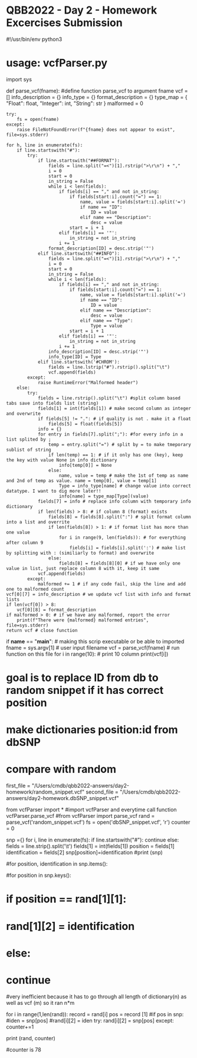  # QBB2022 - Day 2 - Homework Excercises Submission
#!/usr/bin/env python3
# usage: vcfParser.py

import sys

def parse_vcf(fname): #define function parse_vcf to argument fname
    vcf = []
    info_description = {}
    info_type = {}
    format_description = {}
    type_map = {
        "Float": float,
        "Integer": int,
        "String": str
        }
    malformed = 0

    try:
        fs = open(fname)
    except:
        raise FileNotFoundError(f"{fname} does not appear to exist", file=sys.stderr)

    for h, line in enumerate(fs):
        if line.startswith("#"):
            try:
                if line.startswith("##FORMAT"):
                    fields = line.split("=<")[1].rstrip(">\r\n") + ","
                    i = 0
                    start = 0
                    in_string = False
                    while i < len(fields):
                        if fields[i] == "," and not in_string:
                            if fields[start:i].count("=") == 1:
                                name, value = fields[start:i].split('=')
                                if name == "ID":
                                    ID = value
                                elif name == "Description":
                                    desc = value
                            start = i + 1
                        elif fields[i] == '"':
                            in_string = not in_string
                        i += 1
                    format_description[ID] = desc.strip('"')
                elif line.startswith("##INFO"):
                    fields = line.split("=<")[1].rstrip(">\r\n") + ","
                    i = 0
                    start = 0
                    in_string = False
                    while i < len(fields):
                        if fields[i] == "," and not in_string:
                            if fields[start:i].count("=") == 1:
                                name, value = fields[start:i].split('=')
                                if name == "ID":
                                    ID = value
                                elif name == "Description":
                                    desc = value
                                elif name == "Type":
                                    Type = value
                            start = i + 1
                        elif fields[i] == '"':
                            in_string = not in_string
                        i += 1
                    info_description[ID] = desc.strip('"')
                    info_type[ID] = Type
                elif line.startswith('#CHROM'):
                    fields = line.lstrip("#").rstrip().split("\t")
                    vcf.append(fields)
            except:
                raise RuntimeError("Malformed header")
        else:
            try:
                fields = line.rstrip().split("\t") #split column based tabs save into fields list (string)
                fields[1] = int(fields[1]) # make second column as integer and overwrite
                if fields[5] != ".": # if quality is not . make it a float
                    fields[5] = float(fields[5])
                info = {}
                for entry in fields[7].split(";"): #for every info in a list splited by ; 
                    temp = entry.split("=") # split by = to make tmeporary sublist of string
                    if len(temp) == 1: # if it only has one (key), keep the key with value None in info dictionary 
                        info[temp[0]] = None
                    else:
                        name, value = temp # make the 1st of temp as name and 2nd of temp as value. name = temp[0], value = temp[1]
                        Type = info_type[name] # change value into correct datatype. I want to dig more later!!
                        info[name] = type_map[Type](value)
                fields[7] = info # replace info column with temporary info dictionary
                if len(fields) > 8: # if column 8 (format) exists 
                    fields[8] = fields[8].split(":") # split format column into a list and overrite
                    if len(fields[8]) > 1: # if format list has more than one value
                        for i in range(9, len(fields)): # for everything after column 9
                            fields[i] = fields[i].split(':') # make list by splitting with : (similiarly to format) and overwrite
                    else:
                        fields[8] = fields[8][0] # if we have only one value in list, just replace column 8 with it, keep it same
                vcf.append(fields)
            except:
                malformed += 1 # if any code fail, skip the line and add one to malformed count
    vcf[0][7] = info_description # we update vcf list with info and format lists
    if len(vcf[0]) > 8:
        vcf[0][8] = format_description
    if malformed > 0: # if we have any malformed, report the error
        print(f"There were {malformed} malformed entries", file=sys.stderr)
    return vcf # close function

if __name__ == "__main__": # making this scrip executable or be able to imported
    fname = sys.argv[1] # user input filename
    vcf = parse_vcf(fname) # run function on this file
    for i in range(10): # print 10 column 
        print(vcf[i])
		
		
		
		
		
		
		

# goal is to replace ID from db to random snippet if it has correct position
# make dictionaries position:id from dbSNP
# compare with random

first_file = "/Users/cmdb/qbb2022-answers/day2-homework/random_snippet.vcf"
second_file = "/Users/cmdb/qbb2022-answers/day2-homework.dbSNP_snippet.vcf"



from vcfParser import *
#import vcfParser and everytime call function vcfParser.parse_vcf
#from vcfParser import parse_vcf
rand = parse_vcf('random_snippet.vcf')
fs = open('dbSNP_snippet.vcf', 'r')
counter = 0

snp ={}
for i, line in enumerate(fs):
    if line.startswith("#"):
        continue
    else:
        fields = line.strip().split('\t')
        fields[1] = int(fields[1])
        position = fields[1]
        identification = fields[2]
        snp[position]=identification
#print (snp)

#for position, identification in snp.items(): 

#for position in snp.keys():
#   if position == rand[1][1]:
#       rand[1][2] = identification
#   else:
#       continue

#very inefficient because it has to go through all length of dictionary(n) as well as vcf (m) so it ran n*m 



for i in range(1,len(rand)):
    record = rand[i]
    pos = record [1]
    #if pos in snp:
        #iden = snp[pos]
        #rand[i][2] = iden
    try:
        rand[i][2] = snp[pos]
    except:
        counter+=1

print (rand, counter)

#counter is 78